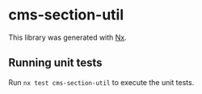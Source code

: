# cms-section-util

This library was generated with [Nx](https://nx.dev).

## Running unit tests

Run `nx test cms-section-util` to execute the unit tests.
